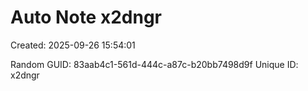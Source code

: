﻿# Auto Note x2dngr
Created: 2025-09-26 15:54:01

Random GUID: 83aab4c1-561d-444c-a87c-b20bb7498d9f
Unique ID: x2dngr
